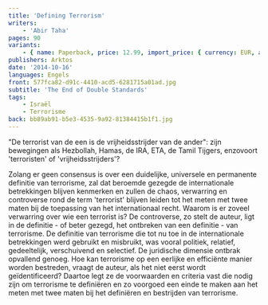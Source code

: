 ```yaml
---
title: 'Defining Terrorism'
writers:
    - 'Abir Taha'
pages: 90
variants:
    - { name: Paperback, price: 12.99, import_price: { currency: EUR, amount: 9.12 }, isbn: 978-1-907166-83-9, size: { height: 216, width: 140, depth: 6 }, supplier: 'Ex Libris' }
publishers: Arktos
date: '2014-10-16'
languages: Engels
front: 577fca82-d91c-4410-acd5-6281715a01ad.jpg
subtitle: 'The End of Double Standards'
tags:
    - Israël
    - Terrorisme
back: bb89ab91-b5e3-4535-9a92-81384415b1f1.jpg
---
```


"De terrorist van de een is de vrijheidsstrijder van de ander": zijn bewegingen als Hezbollah, Hamas, de IRA, ETA, de Tamil Tijgers, enzovoort 'terroristen' of 'vrijheidsstrijders'?

Zolang er geen consensus is over een duidelijke, universele en permanente definitie van terrorisme, zal dat beroemde gezegde de internationale betrekkingen blijven kenmerken en zullen de chaos, verwarring en controverse rond de term 'terrorist' blijven leiden tot het meten met twee maten bij de toepassing van het internationaal recht. Waarom is er zoveel verwarring over wie een terrorist is? De controverse, zo stelt de auteur, ligt in de definitie - of beter gezegd, het ontbreken van een definitie - van terrorisme. De definitie van terrorisme die tot nu toe in de internationale betrekkingen werd gebruikt en misbruikt, was vooral politiek, relatief, gedeeltelijk, verschuivend en selectief. De juridische dimensie ontbrak opvallend genoeg. Hoe kan terrorisme op een eerlijke en efficiënte manier worden bestreden, vraagt de auteur, als het niet eerst wordt geïdentificeerd? Daartoe legt ze de voorwaarden en criteria vast die nodig zijn om terrorisme te definiëren en zo voorgoed een einde te maken aan het meten met twee maten bij het definiëren en bestrijden van terrorisme.
